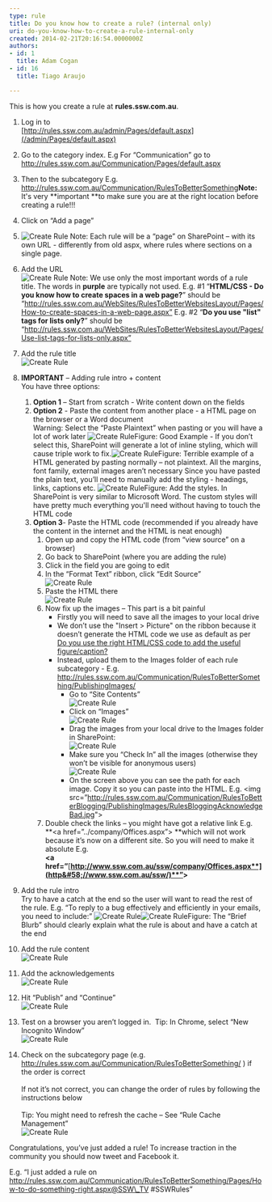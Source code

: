```yaml
---
type: rule
title: Do you know how to create a rule? (internal only)
uri: do-you-know-how-to-create-a-rule-internal-only
created: 2014-02-21T20:16:54.0000000Z
authors:
- id: 1
  title: Adam Cogan
- id: 16
  title: Tiago Araujo

---
```


 This is how you create a rule at **rules.ssw.com.au**. 
1. Log in to <br>      [http://rules.ssw.com.au/admin/Pages/default.aspx​](/admin/Pages/default.aspx)
2. Go to the category index. E.g For “Communication” go to http://rules.ssw.com.au/Communicatio​n/Pages/default.aspx
3. Then to the subcategory E.g. http://rules.ssw.com.au/Communication/RulesToBetterSomething​
**Note:** It's very **important **to make sure you are at the right location before creating a rule!!!​
4. Click on “Add a page”
5. ![Create Rule](/Communication/Rules-to-Better-Adding-Rules/PublishingImages/create-rule1.jpg)    Note: Each rule will be a “page” on SharePoint – with its own URL - differently from old aspx, where rules where sections on a single page.
6. ​Add the URL <br>      ![Create Rule](/Communication/Rules-to-Better-Adding-Rules/PublishingImages/create-rule2.jpg)    Note: We use only the most important words of a rule title. The words in           **purple** are typically not used.
    E.g. #1 “**HTML/CSS - Do you know how to create spaces in a web page?**” should be “http://rules.ssw.com.au/WebSites/RulesToBetterWebsitesLayout/Pages/How-to-create-spaces-in-a-web-page.aspx”
    E.g. #2 “**Do you​ use "list" tags for lists only?**” should be “http://rules.ssw.com.au/WebSites/RulesToBetterWebsitesLayout/Pages/Use-list-tags-for-lists-only.aspx”
7. ​​Add the rule title <br>      ![Create Rule](/Communication/Rules-to-Better-Adding-Rules/PublishingImages/create-rule3.jpg)
8. ​​**IMPORTANT** – Adding rule intro + content <br>          You have three options:

    1. ​​**Option 1** – Start from scratch - Write content down on the fields
    2. ​​**Option 2** - Paste the content from another place - a HTML page on the browser or a Word document  <br>                    Warning: Select the “Paste Plaintext” when pasting or you will have a lot of work later
![Create Rule](/Communication/Rules-to-Better-Adding-Rules/PublishingImages/create-rule4.jpg)Figure: Good Example - If you don’t select this, SharePoint will generate a lot of inline styling, which will cause triple work to fix.![Create Rule](/Communication/Rules-to-Better-Adding-Rules/PublishingImages/create-rule5.jpg)Figure: Terrible example of a HTML generated by pasting normally – not plaintext. All the margins, font family, external images aren’t necessary        Since you have pasted the plain text, you’ll need to manually add the styling - headings, links, captions etc.
![Create Rule](/Communication/Rules-to-Better-Adding-Rules/PublishingImages/create-rule6.jpg)Figure: Add the styles. In SharePoint is very similar to Microsoft Word. The custom styles will have pretty much everything you'll need without having to touch the HTML code​
    3. **Option 3**- Paste the HTML code (recommended if you already have the content in the internet and the HTML is neat enough)
        1. Open up and copy the HTML code (from “view source” on a browser)
        2. Go back to SharePoint (where you are adding the rule)
        3. Click in the field you are going to edit
        4. In the “Format Text” ribbon, click “Edit Source” <br>                  ![Create Rule](/Communication/Rules-to-Better-Adding-Rules/PublishingImages/create-rule7.jpg)
        5. Paste the HTML there <br>                  ![Create Rule](/Communication/Rules-to-Better-Adding-Rules/PublishingImages/create-rule8.jpg)
        6. Now fix up the images – This part is a bit painful
            - ​Firstly you will need to save all the images to your local drive
            - We don’t use the "Insert &gt; Picture" on the ribbon because it doesn’t generate the HTML code we use as default as per <br>                        [Do you use the righ​t HTML/CSS code to add the useful figure/caption?​](http&#58;//www.ssw.com.au/ssw/Standards/Rules/RulestoBetterWebsiteslayout.aspx#AddFigureWithRightCode)
            - Instead, u​pload them to the Images folder of e​ach rule subcategory - E.g. <br>                        http://rules.ssw.com.au/Communication/RulesToBetterSomething/PublishingImages/
                - Go to “Site Contents” <br>                              ![Create Rule](/Communication/Rules-to-Better-Adding-Rules/PublishingImages/create-rule9.jpg)
                - Click on “Images” <br>                              ![Create Rule](/Communication/Rules-to-Better-Adding-Rules/PublishingImages/create-rule10.jpg)
                - Drag the images from your local drive to the Images folder in SharePoint: <br>                              ![Create Rule](/Communication/Rules-to-Better-Adding-Rules/PublishingImages/create-rule11.jpg)
                - Make sure you “Check In” all the images (otherwise they won’t be visible for anonymous users) <br>                              ![Create Rule](/Communication/Rules-to-Better-Adding-Rules/PublishingImages/create-rule12.jpg)
                - On the screen above you can see the path for each image. Copy it so you can paste into the HTML.
 E.g. &lt;img src=”http://rules.ssw.com.au/Communication/RulesToBetterBlogging/PublishingImages/RulesBloggingAcknowledgeBad.jpg"&gt;
        7. ​​Double check the links – you might have got a relative link E.g. <br>                  **&lt;a href=”../company/Offices.aspx”&gt; **which will not work because it’s now on a different site.
 So you will need to make it absolute E.g. ​ <br>                  **&lt;a href=”**[**http://www.ssw.com.au/ssw/company/Offices.aspx**](http&#58;//www.ssw.com.au/ssw/)**”&gt;**
9. ​Add the rule intro <br>          Try to have a catch at the end so the user will want to read the rest of the rule. E.g. “​To reply to a bug effectively and efficiently in your emails, you need to include:”
![Create Rule](/Communication/Rules-to-Better-Adding-Rules/PublishingImages/create-rule13.jpg)![Create Rule](/Communication/Rules-to-Better-Adding-Rules/PublishingImages/create-rule14.jpg)Figure: The “Brief Blurb” should clearly explain what the rule is about and have a catch at the end
10. Add the rule content <br>      ![Create Rule](/Communication/Rules-to-Better-Adding-Rules/PublishingImages/create-rule15.jpg)
11. Add the acknowledgements <br>      ![Create Rule](/Communication/Rules-to-Better-Adding-Rules/PublishingImages/create-rule16.jpg)
12. Hit “Publish” and “Continue” <br>      ![Create Rule](/Communication/Rules-to-Better-Adding-Rules/PublishingImages/create-rule17.jpg)
13. Test on a browser you aren’t logged in. 
 Tip: In Chrome, select “New Incognito Window” <br>      ![Create Rule](/Communication/Rules-to-Better-Adding-Rules/PublishingImages/create-rule18.jpg)
14. Check on the subcategory page (e.g. <br>      http://rules.ssw.com.au/Communication/RulesToBetterSomething/ ) if the order is correct <br>      
If not it’s not correct, you can change the order of rules ​​​by following the instructions below <br>      
Tip: You might need to refresh the cache – See “Rule Cache Management” <br>      ![Create Rule](/Communication/Rules-to-Better-Adding-Rules/PublishingImages/create-rule19.jpg)


Congratulations, you’ve just added a rule!
To increase traction in the community you should now tweet and Facebook it.

E.g. “I just added a rule on http://rules.ssw.com.au/Communication/RulesToBetterSomething/Pages/How-to-do-something-right.aspx@SSW\_TV #SSWRules”

